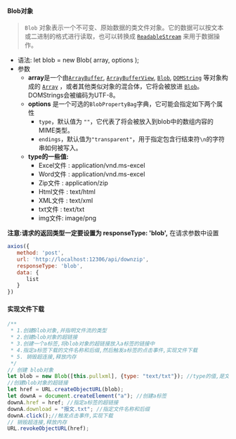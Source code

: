 







#### Blob对象

> `Blob` 对象表示一个不可变、原始数据的类文件对象。它的数据可以按文本或二进制的格式进行读取，也可以转换成 [`ReadableStream`](https://developer.mozilla.org/zh-CN/docs/Web/API/ReadableStream) 来用于数据操作。

- 语法: let blob = new Blob( array, options );
- 参数
  - **array**是一个由[`ArrayBuffer`](https://developer.mozilla.org/zh-CN/docs/Web/JavaScript/Reference/Global_Objects/ArrayBuffer), [`ArrayBufferView`](https://developer.mozilla.org/zh-CN/docs/Web/JavaScript/Reference/Global_Objects/TypedArray), [`Blob`](https://developer.mozilla.org/zh-CN/docs/Web/API/Blob), [`DOMString`](https://developer.mozilla.org/zh-CN/docs/Web/API/DOMString) 等对象构成的 [`Array`](https://developer.mozilla.org/zh-CN/docs/Web/JavaScript/Reference/Global_Objects/Array) ，或者其他类似对象的混合体，它将会被放进 [`Blob`](https://developer.mozilla.org/zh-CN/docs/Web/API/Blob)。DOMStrings会被编码为UTF-8。
  - **options** 是一个可选的`BlobPropertyBag`字典，它可能会指定如下两个属性
    - `type`，默认值为 `""`，它代表了将会被放入到blob中的数组内容的MIME类型。
    - `endings`，默认值为`"transparent"`，用于指定包含行结束符`\n`的字符串如何被写入。
  - **type的一些值:**
    - Excel文件 : application/vnd.ms-excel
    - Word文件 :  application/vnd.ms-excel
    - Zip文件 : application/zip
    - Html文件 : text/html
    - XML文件 : text/xml
    - txt文件 : text/txt
    - img文件:  image/png

**注意:请求的返回类型一定要设置为 responseType: 'blob',** 在请求参数中设置

```js
axios({
   method: 'post',
   url: 'http://localhost:12306/api/downzip',
   responseType: 'blob',
   data: {
      list
   }
})
```

#### 实现文件下载

```js
/**
 * 1.创建Blob对象,并指明文件流的类型
 * 2.创建blob对象的超链接
 * 3.创建一个a标签,将blob对象的超链接放入a标签的链接中
 * 4.指定a标签下载的文件名称和后缀,然后触发a标签的点击事件,实现文件下载
 * 5. 销毁超连接,释放内存
 */
// 创建 blob对象
let blob = new Blob([this.pullxml], {type: "text/txt"}); //type的值,是文件的类型
//创建blob对象的超链接
let href = URL.createObjectURL(blob);
let downA = document.createElement("a"); //创建a标签
downA.href = href; //指定a标签的超链接
downA.download = "报文.txt"; //指定文件名称和后缀
downA.click();//触发点击事件,实现下载
// 销毁超连接,释放内存
URL.revokeObjectURL(href);
```





